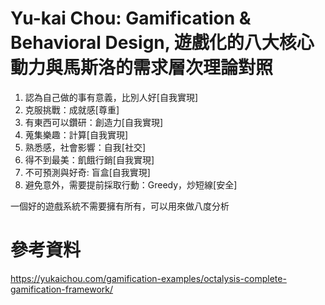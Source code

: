 # Yu-kai Chou: Gamification & Behavioral Design, 遊戲化的八大核心動力與馬斯洛的需求層次理論對照
1. 認為自己做的事有意義，比別人好[自我實現]  
2. 克服挑戰：成就感[尊重]
3. 有東西可以鑽研：創造力[自我實現] 
4. 蒐集樂趣：計算[自我實現] 
5. 熟悉感，社會影響：自我[社交]  
6. 得不到最美：飢餓行銷[自我實現]  
7. 不可預測與好奇: 盲盒[自我實現]  
8. 避免意外，需要提前採取行動：Greedy，炒短線[安全]  

一個好的遊戲系統不需要擁有所有，可以用來做八度分析  

# 參考資料
https://yukaichou.com/gamification-examples/octalysis-complete-gamification-framework/  

